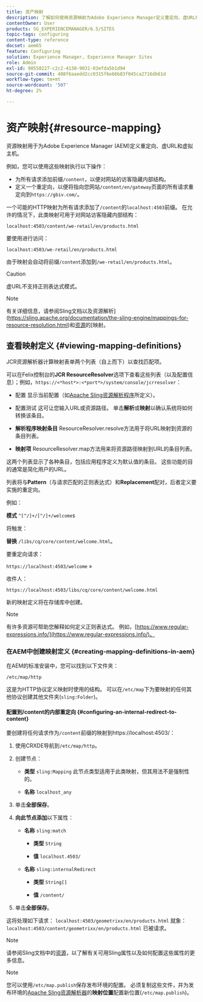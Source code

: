 ```yaml
---
title: 资产映射
description: 了解如何使用资源映射为Adobe Experience Manager定义重定向、虚URL和虚拟主机。
contentOwner: User
products: SG_EXPERIENCEMANAGER/6.5/SITES
topic-tags: configuring
content-type: reference
docset: aem65
feature: Configuring
solution: Experience Manager, Experience Manager Sites
role: Admin
exl-id: 90558227-c2c2-4130-9031-03efda5b1d94
source-git-commit: 408f6aaedd2cc0315f6e66b83f045ca2716db61d
workflow-type: tm+mt
source-wordcount: '507'
ht-degree: 2%

---
```


# 资产映射{#resource-mapping}

资源映射用于为Adobe Experience Manager (AEM)定义重定向、虚URL和虚拟主机。

例如，您可以使用这些映射执行以下操作：

* 为所有请求添加前缀`/content`，以便对网站的访客隐藏内部结构。
* 定义一个重定向，以便将指向您网站`/content/en/gateway`页面的所有请求重定向到`https://gbiv.com/`。

一个可能的HTTP映射为所有请求添加了`/content`的`localhost:4503`前缀。 在允许的情况下，此类映射可用于对网站访客隐藏内部结构：

`localhost:4503/content/we-retail/en/products.html`

要使用进行访问：

`localhost:4503/we-retail/en/products.html`

由于映射会自动将前缀`/content`添加到`/we-retail/en/products.html`。

>[!CAUTION]
>
>虚URL不支持正则表达式模式。

>[!NOTE]
>
>有关详细信息，请参阅Sling文档以及资源解析](https://sling.apache.org/documentation/the-sling-engine/mappings-for-resource-resolution.html)和[资源](https://sling.apache.org/documentation/the-sling-engine/resources.html)的[映射。

## 查看映射定义 {#viewing-mapping-definitions}

JCR资源解析器计算映射表单两个列表（自上而下）以查找匹配项。

可以在Felix控制台的&#x200B;**JCR ResourceResolver**&#x200B;选项下查看这些列表（以及配置信息）；例如，`https://<*host*>:<*port*>/system/console/jcrresolver`：

* 配置
显示当前配置（如[Apache Sling资源解析程序](/help/sites-deploying/osgi-configuration-settings.md#apacheslingresourceresolver)所定义）。

* 配置测试
这可让您输入URL或资源路径。 单击**解析**&#x200B;或&#x200B;**映射**&#x200B;以确认系统将如何转换该条目。

* **解析程序映射条目**
ResourceResolver.resolve方法用于将URL映射到资源的条目列表。

* **映射项**
ResourceResolver.map方法用来将资源路径映射到URL的条目列表。

这两个列表显示了各种条目，包括应用程序定义为默认值的条目。 这些功能的目的通常是简化用户的URL。

列表将与&#x200B;**Pattern**（与请求匹配的正则表达式）和&#x200B;**Replacement**&#x200B;配对，后者定义要实施的重定向。

例如：

**模式** `^[^/]+/[^/]+/welcome$`

将触发：

**替换** `/libs/cq/core/content/welcome.html`。

要重定向请求：

`https://localhost:4503/welcome` »

收件人：

`https://localhost:4503/libs/cq/core/content/welcome.html`

新的映射定义将在存储库中创建。

>[!NOTE]
>
>有许多资源可帮助您解释如何定义正则表达式。 例如，[https://www.regular-expressions.info/](https://www.regular-expressions.info/)。

### 在AEM中创建映射定义 {#creating-mapping-definitions-in-aem}

在AEM的标准安装中，您可以找到以下文件夹：

`/etc/map/http`

这是为HTTP协议定义映射时使用的结构。 可以在`/etc/map`下为要映射的任何其他协议创建其他文件夹(`sling:Folder`)。

#### 配置到/content的内部重定向 {#configuring-an-internal-redirect-to-content}

要创建将任何请求作为`/content`前缀的映射到https://localhost:4503/：

1. 使用CRXDE导航到`/etc/map/http`。

1. 创建节点：

   * **类型** `sling:Mapping`
此节点类型适用于此类映射，但其用法不是强制性的。

   * **名称** `localhost_any`

1. 单击&#x200B;**全部保存**。
1. **向此节点添加**&#x200B;以下属性：

   * **名称** `sling:match`

      * **类型** `String`

      * **值** `localhost.4503/`

   * **名称** `sling:internalRedirect`

      * **类型** `String[]`

      * **值** `/content/`

1. 单击&#x200B;**全部保存**。

这将处理如下请求：
`localhost:4503/geometrixx/en/products.html`
就象：
`localhost:4503/content/geometrixx/en/products.html`
已被请求。

>[!NOTE]
>
>请参阅Sling文档中的[资源](https://sling.apache.org/documentation/the-sling-engine/resources.html)，以了解有关可用Sling属性以及如何配置这些属性的更多信息。

>[!NOTE]
>
>您可以使用`/etc/map.publish`保存发布环境的配置。 必须复制这些文件，并为发布环境的[Apache Sling资源解析器](/help/sites-deploying/osgi-configuration-settings.md#apacheslingresourceresolver)的&#x200B;**映射位置**&#x200B;配置新位置(`/etc/map.publish`)。
